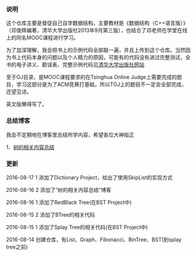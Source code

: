 ### 说明
这个仓库主要是督促自己自学数据结构，主要教材是《数据结构（C++语言版）》（邓俊辉编著，清华大学出版社2013年9月第三版），也结合了邓老师在学堂在线上的同名MOOC课程进行学习。

为了加深理解，我会把书上的示例代码全部敲一遍，并且上传到这个仓库。当然因为书上代码本身的问题以及个人精力的原因，可能有的代码没有进过完整测试，全书的电子讲义、勘误表、完整示例代码见[清华大学出版社网站]

至于OJ目录，是MOOC课程要求的在Tsinghua Online Judge上需要完成的题目，学习这部分是为了ACM竞赛打基础，所以TOJ上的题目不一定会全部完成，还望见谅。

英文版懒得写了。

### 总结博客

我会不定期地在博客里总结所学内容，希望各位大神指正

1、[树的相关内容总结]


### 更新

2016-08-17 1 添加了Dictionary Project，给出了使用SkipList的实现方式

2016-08-16 2 添加了“树的相关内容总结”博客

2016-08-16 1 添加了RedBlack Tree(在BST Project中)

2016-08-15 2 添加了BTree的相关代码

2016-08-15 1 添加了Splay Tree的相关代码(在BST Project中)

2016-08-14 创建仓库，有List、Graph、Fibonacci、BinTree、BST(到splay tree之前)


[清华大学出版社网站]:http://dsa.cs.tsinghua.edu.cn/~deng/ds/dsacpp/
[树的相关内容总结]:http://smartjinyu.com/acm/2016/08/16/Tree-Summary.html